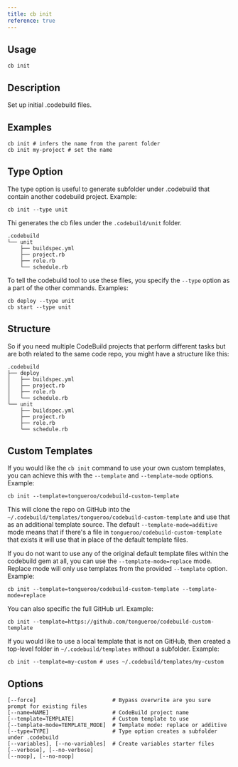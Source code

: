 ```yaml
---
title: cb init
reference: true
---
```


## Usage

    cb init

## Description

Set up initial .codebuild files.

## Examples

    cb init # infers the name from the parent folder
    cb init my-project # set the name

## Type Option

The type option is useful to generate subfolder under .codebuild that contain another codebuild project.  Example:

    cb init --type unit

Thi generates the cb files under the `.codebuild/unit` folder.

    .codebuild
    └── unit
        ├── buildspec.yml
        ├── project.rb
        ├── role.rb
        └── schedule.rb

To tell the codebuild tool to use these files, you specify the `--type` option as a part of the other commands. Examples:

    cb deploy --type unit
    cb start --type unit

## Structure

So if you need multiple CodeBuild projects that perform different tasks but are both related to the same code repo, you might have a structure like this:

    .codebuild
    ├── deploy
    │   ├── buildspec.yml
    │   ├── project.rb
    │   ├── role.rb
    │   └── schedule.rb
    └── unit
        ├── buildspec.yml
        ├── project.rb
        ├── role.rb
        └── schedule.rb

## Custom Templates

If you would like the `cb init` command to use your own custom templates, you can achieve this with the `--template` and `--template-mode` options.  Example:

    cb init --template=tongueroo/codebuild-custom-template

This will clone the repo on GitHub into the `~/.codebuild/templates/tongueroo/codebuild-custom-template` and use that as an additional template source.  The default `--template-mode=additive` mode means that if there's a file in `tongueroo/codebuild-custom-template` that exists it will use that in place of the default template files.

If you do not want to use any of the original default template files within the codebuild gem at all, you can use the `--template-mode=replace` mode. Replace mode will only use templates from the provided `--template` option.  Example:

    cb init --template=tongueroo/codebuild-custom-template --template-mode=replace

You can also specific the full GitHub url. Example:

    cb init --template=https://github.com/tongueroo/codebuild-custom-template

If you would like to use a local template that is not on GitHub, then created a top-level folder in `~/.codebuild/templates` without a subfolder. Example:

    cb init --template=my-custom # uses ~/.codebuild/templates/my-custom


## Options

```
[--force]                        # Bypass overwrite are you sure prompt for existing files
[--name=NAME]                    # CodeBuild project name
[--template=TEMPLATE]            # Custom template to use
[--template-mode=TEMPLATE_MODE]  # Template mode: replace or additive
[--type=TYPE]                    # Type option creates a subfolder under .codebuild
[--variables], [--no-variables]  # Create variables starter files
[--verbose], [--no-verbose]      
[--noop], [--no-noop]            
```


